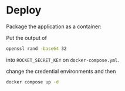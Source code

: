 # Deploy

Package the application as a container:

Put the output of

```bash
openssl rand -base64 32
```

into `ROCKET_SECRET_KEY` on `docker-compose.yml`.

change the credential environments and then

```bash
docker compose up -d
```
